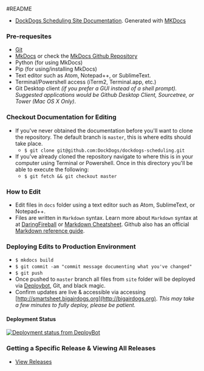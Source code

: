 #README

* [DockDogs Scheduling Site Documentation](http://smartsheet.bigairdogs.org). Generated with [MKDocs](http://mkdocs.org)

### Pre-requesites 

* [Git](http://github.com)
* [MkDocs](http://mkdocs.org) or check the [MkDocs Github Repository](https://github.com/mkdocs/mkdocs/)
* Python (for using MkDocs)
* Pip (for using/installing MkDocs)
* Text editor such as Atom, Notepad++, or SublimeText.
* Terminal/Powershell access (iTerm2, Terminal.app, etc.)
* Git Desktop client _(if you prefer a GUI instead of a shell prompt). Suggested applications would be Github Desktop Client, Sourcetree, or Tower (Mac OS X Only)_.

### Checkout Documentation for Editing

* If you've never obtained the documentation before you'll want to clone the repository. The default branch is `master`, this is where edits should take place.
    * `$ git clone git@github.com:DockDogs/dockdogs-scheduling.git`
* If you've already cloned the repository navigate to where this is in your computer using Terminal or Powershell. Once in this directory you'll be able to execute the following:
    * `$ git fetch && git checkout master`

### How to Edit

* Edit files in `docs` folder using a text editor such as Atom, SublimeText, or Notepad++. 
* Files are written in `Markdown` syntax. Learn more about `Markdown` syntax at at [DaringFireball](https://daringfireball.net/projects/markdown/) or [Markdown Cheatsheet](https://github.com/adam-p/markdown-here/wiki/Markdown-Cheatsheet). Github also has an official [Markdown reference guide](https://help.github.com/articles/markdown-basics/).

### Deploying Edits to Production Environment

* `$ mkdocs build`
* `$ git commit -am "commit message documenting what you've changed"`
* `$ git push`
* Once pushed to `master` branch all files from `site` folder will be deployed via [Deploybot](http://deploybot.com), Git, and black magic.
* Confirm updates are live & accessible via accessing [http://smartsheet.bigairdogs.org](http://bigairdogs.org). _This may take a few minutes to fully deploy, please be patient._


#### Deployment Status 

[![Deployment status from DeployBot](https://dockdogs.deploybot.com/badge/77558059970570/58385.svg)](http://deploybot.com)

### Getting a Specific Release & Viewing All Releases

* [View Releases](https://bitbucket.org/dockdogs/dockdogs-staff-onboarding-documentation/addon/com.releasebucket/releases)